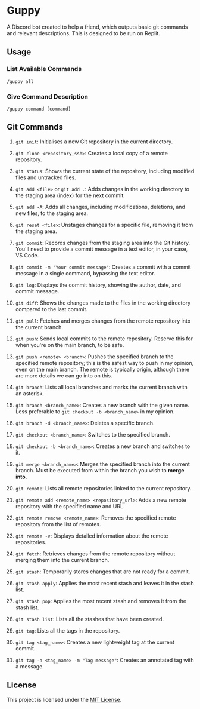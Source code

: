 # Guppy
A Discord bot created to help a friend, which outputs basic git commands and relevant descriptions. This is designed to be run on Replit.

## Usage
### List Available Commands
```
/guppy all
```

### Give Command Description
```
/guppy command [command]
```

## Git Commands

1. `git init`: Initialises a new Git repository in the current directory.

2. `git clone <repository_ssh>`: Creates a local copy of a remote repository.

3. `git status`: Shows the current state of the repository, including modified files and untracked files.

4. `git add <file>` or `git add .`: Adds changes in the working directory to the staging area (index) for the next commit.

5. `git add -A`: Adds all changes, including modifications, deletions, and new files, to the staging area.

6. `git reset <file>`: Unstages changes for a specific file, removing it from the staging area.

7. `git commit`: Records changes from the staging area into the Git history. You'll need to provide a commit message in a text editor, in your case, VS Code.

8. `git commit -m "Your commit message"`: Creates a commit with a commit message in a single command, bypassing the text editor.

9. `git log`: Displays the commit history, showing the author, date, and commit message.

10. `git diff`: Shows the changes made to the files in the working directory compared to the last commit.

11. `git pull`: Fetches and merges changes from the remote repository into the current branch.

12. `git push`: Sends local commits to the remote repository. Reserve this for when you're on the main branch, to be safe.

13. `git push <remote> <branch>`: Pushes the specified branch to the specified remote repository; this is the safest way to push in my opinion, even on the main branch. The remote is typically origin, although there are more details we can go into on this.

14. `git branch`: Lists all local branches and marks the current branch with an asterisk.

15. `git branch <branch_name>`: Creates a new branch with the given name. Less preferable to `git checkout -b <branch_name>` in my opinion.

16. `git branch -d <branch_name>`: Deletes a specific branch.

17. `git checkout <branch_name>`: Switches to the specified branch.

18. `git checkout -b <branch_name>`: Creates a new branch and switches to it.

19. `git merge <branch_name>`: Merges the specified branch into the current branch. Must be executed from within the branch you wish to **merge into**.

20. `git remote`: Lists all remote repositories linked to the current repository.

21. `git remote add <remote_name> <repository_url>`: Adds a new remote repository with the specified name and URL.

22. `git remote remove <remote_name>`: Removes the specified remote repository from the list of remotes.

23. `git remote -v`: Displays detailed information about the remote repositories.

24. `git fetch`: Retrieves changes from the remote repository without merging them into the current branch.

25. `git stash`: Temporarily stores changes that are not ready for a commit.

26. `git stash apply`: Applies the most recent stash and leaves it in the stash list.

27. `git stash pop`: Applies the most recent stash and removes it from the stash list.

28. `git stash list`: Lists all the stashes that have been created.

29. `git tag`: Lists all the tags in the repository.

30. `git tag <tag_name>`: Creates a new lightweight tag at the current commit.

31. `git tag -a <tag_name> -m "Tag message"`: Creates an annotated tag with a message.

## License
This project is licensed under the [MIT License](LICENSE).
